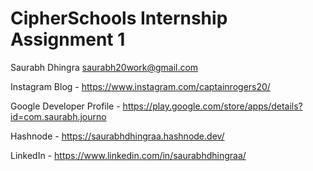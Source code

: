 # CipherSchools Internship Assignment 1

Saurabh Dhingra
saurabh20work@gmail.com

Instagram Blog - https://www.instagram.com/captainrogers20/

Google Developer Profile - https://play.google.com/store/apps/details?id=com.saurabh.journo

Hashnode - https://saurabhdhingraa.hashnode.dev/

LinkedIn - https://www.linkedin.com/in/saurabhdhingraa/


